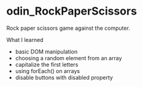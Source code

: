 # odin_RockPaperScissors

Rock paper scissors game against the computer.

What I learned
  - basic DOM manipulation
  - choosing a random element from an array
  - capitalize the first letters
  - using forEach() on arrays
  - disable buttons with disabled property
